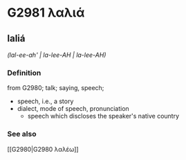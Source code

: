 # G2981 λαλιά

## laliá

_(lal-ee-ah' | la-lee-AH | la-lee-AH)_

### Definition

from G2980; talk; saying, speech; 

- speech, i.e., a story
- dialect, mode of speech, pronunciation
  - speech which discloses the speaker's native country

### See also

[[G2980|G2980 λαλέω]]
